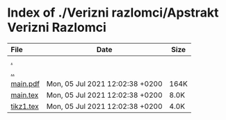# Index of ./Verizni razlomci/Apstrakt Verizni Razlomci

File | Date | Size
:--- | --- | ---
[.](.) | |
[..](..) | |
[main.pdf](main.pdf) | Mon, 05 Jul 2021 12:02:38 +0200 | 164K
[main.tex](main.tex) | Mon, 05 Jul 2021 12:02:38 +0200 | 8.0K
[tikz1.tex](tikz1.tex) | Mon, 05 Jul 2021 12:02:38 +0200 | 4.0K
